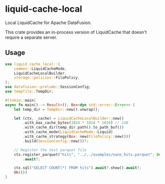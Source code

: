 # liquid-cache-local

Local LiquidCache for Apache DataFusion.

This crate provides an in-process version of LiquidCache that doesn't require a separate server. 

## Usage

```rust
use liquid_cache_local::{
    common::LiquidCacheMode,
    LiquidCacheLocalBuilder,
    storage::policies::FiloPolicy,
};
use datafusion::prelude::SessionConfig;
use tempfile::TempDir;

#[tokio::main]
async fn main() -> Result<(), Box<dyn std::error::Error>> {
    let temp_dir = TempDir::new().unwrap();

    let (ctx, _cache) = LiquidCacheLocalBuilder::new()
        .with_max_cache_bytes(1024 * 1024 * 1024) // 1GB
        .with_cache_dir(temp_dir.path().to_path_buf())
        .with_cache_mode(LiquidCacheMode::Liquid)
        .with_cache_strategy(Box::new(FiloPolicy::new()))
        .build(SessionConfig::new())?;

    // Register the test parquet file
    ctx.register_parquet("hits", "../../examples/nano_hits.parquet", Default::default())
        .await?;

    ctx.sql("SELECT COUNT(*) FROM hits").await?.show().await?;
    Ok(())
}
```